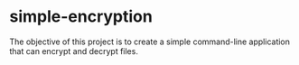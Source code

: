 # simple-encryption

The objective of this project is to create a simple command-line application that can encrypt and decrypt files.

